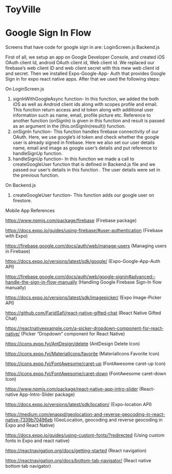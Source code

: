 # ToyVille

# Google Sign In Flow 

Screens that have code for google sign in are:
LoginScreen.js
Backend.js

First of all, we setup an app on Google Developer Console, and created iOS OAuth client
Id, android OAuth client id, Web client id. We replaced our firebase’s web client ID and web
client secret with this mew web client id and secret. Then we installed Expo-Google-App-
Auth that provides Google Sign in for expo react native apps. After that we used the
following steps:

On LoginScreen.js
1. signInWithGoogleAsync function- In this function, we added the both iOS as well as
Android client ids along with scopes profile and email. This function return access
and id token along with additional user information such as name, email, profile
picture etc. Reference to another function (onSignIn) is given in this function and
result is passed as an argument in the (this.onSignIn(result)) function.
2. onSignIn function- This function handles firebase connectivity of our OAuth. Here,
we use google’s id token and check whether the google user is already signed in
firebase. Here we also set our user details name, email and image as google user’s
details and put reference to handleSignUp function.
3. handleSignUp function- In this function we made a call to createGoogleUser function
that is defined in Backend.js file and we passed our user’s details in this function .
The user details were set in the previous function.

On Backend.js
1. createGoogleUser function- This function adds our google user on firestore.




Mobile App References

https://www.npmjs.com/package/firebase (Firebase package)

https://docs.expo.io/guides/using-firebase/#user-authentication (Firebase with Expo)

https://firebase.google.com/docs/auth/web/manage-users (Managing users in Firebase)

https://docs.expo.io/versions/latest/sdk/google/ (Expo-Google-App-Auth API)

https://firebase.google.com/docs/auth/web/google-signin#advanced:-handle-the-sign-in-flow-manually (Handling Google Firebase Sign-In flow manually)

https://docs.expo.io/versions/latest/sdk/imagepicker/ (Expo Image-Picker API)

https://github.com/FaridSafi/react-native-gifted-chat (React Native Gifted Chat)

https://reactnativeexample.com/a-picker-dropdown-component-for-react-native/ (Picker “Dropdown” component for React Native)

https://icons.expo.fyi/AntDesign/delete (AntDesign Delete Icon)

https://icons.expo.fyi/MaterialIcons/favorite (MaterialIcons Favorite Icon)

https://icons.expo.fyi/FontAwesome/caret-up (FontAwesome caret-up Icon)

https://icons.expo.fyi/FontAwesome/caret-down (FontAwesome caret-down  Icon)

https://www.npmjs.com/package/react-native-app-intro-slider (React-native App-Intro-Slider package)

https://docs.expo.io/versions/latest/sdk/location/ (Expo-location API)

https://medium.com/enappd/geolocation-and-reverse-geocoding-in-react-native-7339b70496eb (GeoLocation,  geocoding and reverse geocoding in Expo and React Native)

https://docs.expo.io/guides/using-custom-fonts/?redirected (Using custom fonts in Expo and react native)

https://reactnavigation.org/docs/getting-started (React navigation)

https://reactnavigation.org/docs/bottom-tab-navigator/ (React native bottom tab navigator)
